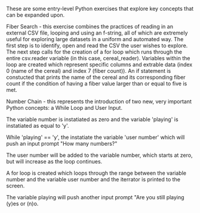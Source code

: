 These are some entry-level Python exercises that explore key concepts that can be expanded upon.

Fiber Search - this exercise combines the practices of reading in an external CSV file, looping and using an f-string, all of which are extremely useful for exploring large datasets in a uniform and automated way. The first step is to identify, open and read the CSV the user wishes to explore. The next step calls  for the creation of a for loop which runs through the entire csv.reader variable (in this case, cereal_reader). Variables within the loop are created which represent specific columns and extrable data (index 0 (name of the cereal) and index 7 (fiber count)). An if statement is constucted that prints the name of the cereal and its corresponding fiber count if the condition of having a fiber value larger than or equal to five is met.

Number Chain - this represents the introduction of two new, very important Python concepts: a While Loop and User Input. 

The variable number is instatiated as zero and the variable 'playing' is instatiated as equal to 'y'.

While 'playing' == 'y', the instatiate the variable 'user number' which will push an input prompt "How many numbers?"

The user number will be added to the variable number, which starts at zero, but will increase as the loop continues. 

A for loop is created which loops through the range between the variable number and the variable user number and the iterrator is printed to the screen. 

The variable playing will push another input prompt "Are you still playing (y)es or (n)o.






